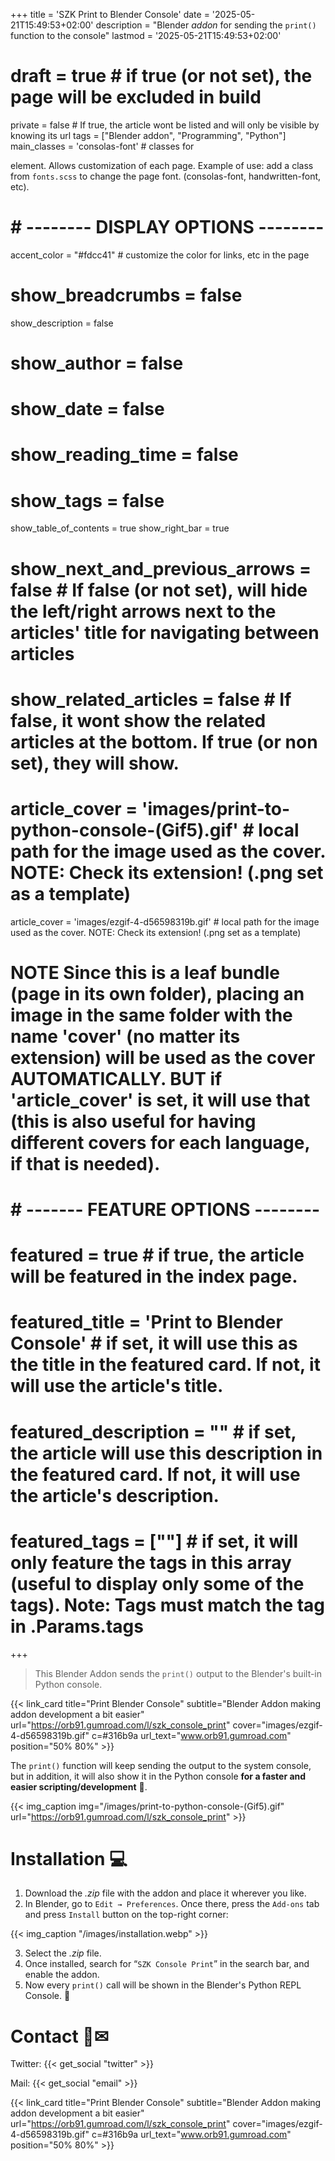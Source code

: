 +++
title = 'SZK Print to Blender Console'
date = '2025-05-21T15:49:53+02:00'
description = "Blender *addon* for sending the `print()` function to the console"
lastmod = '2025-05-21T15:49:53+02:00'
# draft = true # if true (or not set), the page will be excluded in build
private = false # If true, the article wont be listed and will only be visible by knowing its url
tags = ["Blender addon", "Programming", "Python"]
main_classes = 'consolas-font' # classes for <main> element. Allows customization of each page. Example of use: add a class from `fonts.scss` to change the page font. (consolas-font, handwritten-font, etc).
# # -------- DISPLAY OPTIONS --------
accent_color = "#fdcc41" # customize the color for links, etc in the page
# show_breadcrumbs = false
show_description = false
# show_author = false
# show_date = false
# show_reading_time = false
# show_tags = false
show_table_of_contents = true
show_right_bar = true
# show_next_and_previous_arrows = false # If false (or not set), will hide the left/right arrows next to the articles' title for navigating between articles
# show_related_articles = false # If false, it wont show the related articles at the bottom. If true (or non set), they will show.
# article_cover = 'images/print-to-python-console-(Gif5).gif' # local path for the image used as the cover. NOTE: Check its extension! (.png set as a template)
article_cover = 'images/ezgif-4-d56598319b.gif' # local path for the image used as the cover. NOTE: Check its extension! (.png set as a template)
# NOTE Since this is a leaf bundle (page in its own folder), placing an image in the same folder with the name 'cover' (no matter its extension) will be used as the cover AUTOMATICALLY. BUT if 'article_cover' is set, it will use that (this is also useful for having different covers for each language, if that is needed).
# # ------- FEATURE OPTIONS --------
# featured = true # if true, the article will be featured in the index page.
# featured_title = 'Print to Blender Console' # if set, it will use this as the title in the featured card. If not, it will use the article's title.
# featured_description = "" # if set, the article will use this description in the featured card. If not, it will use the article's description.
# featured_tags = [""] # if set, it will only feature the tags in this array (useful to display only some of the tags). Note: Tags must match the tag in .Params.tags

+++


> This Blender Addon sends the `print()` output to the Blender's built-in Python console.

{{< link_card title="Print Blender Console" 
subtitle="Blender Addon making addon development a bit easier" 
url="https://orb91.gumroad.com/l/szk_console_print" 
cover="images/ezgif-4-d56598319b.gif" 
c=#316b9a 
url_text="www.orb91.gumroad.com" 
position="50% 80%" >}}

The `print()` function will keep sending the output to the system console, but in addition, it will also show it in the Python console **for a faster and easier scripting/development** 🐧.

<!-- <figure><img src="https://public-files.gumroad.com/4j14rfreveqes67fx2l3rqzco5l4"><p class="figcaption"></p></figure> -->

<!-- ![](/images/print-to-python-console-(Gif5).gif) -->

{{< img_caption img="/images/print-to-python-console-(Gif5).gif" url="https://orb91.gumroad.com/l/szk_console_print" >}}


# Installation 💻

1. Download the *.zip* file with the addon and place it wherever you like.
2. In Blender, go to `Edit → Preferences`. Once there, press the `Add-ons` tab and press `Install` button on the top-right corner:
<!-- <figure><img src="https://public-files.gumroad.com/j9tfev4r7qymoi0p86fllmzrjqph"><p class="figcaption"></p></figure> -->

{{< img_caption "/images/installation.webp" >}}

3. Select the *.zip* file.
4. Once installed, search for “`SZK Console Print`” in the search bar, and enable the addon.
5. Now every `print()` call will be shown in the Blender's Python REPL Console. 🐍

# Contact 🐺✉
<!-- 
Twitter: [@SuzukaKDev](https://twitter.com/SuzukaKDev)

Mail: [suzukakadev@gmail.com](mailto:suzukakadev@gmail.com) -->

Twitter: {{< get_social "twitter" >}}

Mail: {{< get_social "email" >}}

{{< link_card title="Print Blender Console" 
subtitle="Blender Addon making addon development a bit easier" 
url="https://orb91.gumroad.com/l/szk_console_print" 
cover="images/ezgif-4-d56598319b.gif" 
c=#316b9a 
url_text="www.orb91.gumroad.com" 
position="50% 80%" >}}